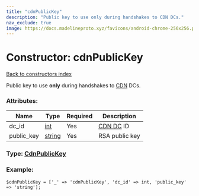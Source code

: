 ```yaml
---
title: "cdnPublicKey"
description: "Public key to use only during handshakes to CDN DCs."
nav_exclude: true
image: https://docs.madelineproto.xyz/favicons/android-chrome-256x256.png
---
```

# Constructor: cdnPublicKey  
[Back to constructors index](/API_docs/constructors/index.html)



Public key to use **only** during handshakes to [CDN](https://core.telegram.org/cdn) DCs.

### Attributes:

| Name     |    Type       | Required | Description |
|----------|---------------|----------|-------------|
|dc\_id|[int](/API_docs/types/int.html) | Yes|[CDN DC](https://core.telegram.org/cdn) ID|
|public\_key|[string](/API_docs/types/string.html) | Yes|RSA public key|



### Type: [CdnPublicKey](/API_docs/types/CdnPublicKey.html)


### Example:

```
$cdnPublicKey = ['_' => 'cdnPublicKey', 'dc_id' => int, 'public_key' => 'string'];
```  
